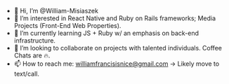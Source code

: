 - 👋 Hi, I’m @William-Misiaszek
- 👀 I’m interested in React Native and Ruby on Rails frameworks; Media Projects (Front-End Web Properties).
- 🌱 I’m currently learning JS + Ruby w/ an emphasis on back-end infrastructure.
- 💞️ I’m looking to collaborate on projects with talented individuals. Coffee Chats are 🔥.
- 📫 How to reach me: williamfrancisisnice@gmail.com -> Likely move to text/call.

<!---
William-Misiaszek/William-Misiaszek is a ✨ special ✨ repository because its `README.md` (this file) appears on your GitHub profile.
You can click the Preview link to take a look at your changes.
--->
